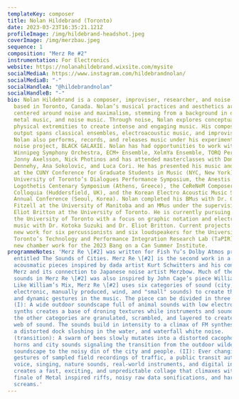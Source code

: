 ```yaml
---
templateKey: composer
title: Nolan Hildebrand (Toronto)
date: 2023-03-23T16:35:21.121Z
profileImage: /img/hildebrand-headshot.jpeg
coverImage: /img/merzbau.jpeg
sequence: 1
composition: "Merz Re #2"
instrumentation: For Electronics
website: https://nolanahildebrand.wixsite.com/mysite
socialMediaA: https://www.instagram.com/hildebrandnolan/
socialMediaB: "-"
socialHandleA: "@hildebrandnolan"
socialHandleB: "-"
bio: Nolan Hildebrand is a composer, improviser, researcher, and noise artist
  based in Toronto, Canada. Nolan’s musical practices and aesthetics are
  centered around noise and maximalism, stemming from a background in drumkit,
  metal music, and noise music. Through noise, Nolan explores conceptual and
  physical extremities to create intense and engaging music. His compositional
  output spans classical ensembles, electroacoustic music, and improvised music.
  Nolan also performs, records, and releases music under his experimental solo
  noise project, BLACK GALAXIE. Nolan has had opportunities to work with the
  Winnipeg Symphony Orchestra, ECM+ Ensemble, XelmYa Ensemble, TORQ Percussion,
  Jonny Axelsson, Nick Photinos and has attended masterclasses with Donnacha
  Dennehy, Ana Sokolovic, and Luca Cori. He has presented his music and research
  at the CUNY Conference for Graduate Students in Music (NYC, New York), the
  University of Toronto’s Dialogues Performance Symposium, the Anestis
  Logothetis Centenary Symposium (Athens, Greece), the CeReNeM Composers’
  Colloquia (Huddersfield, UK), and the Korean Electro Acoustic Music Society’s
  Annual Conference (Seoul, Korea). Nolan completed his BMus with Dr. Gordon
  Fitzell at the University of Manitoba and an MMus under the supervision of Dr.
  Eliot Britton at the University of Toronto. He is currently pursuing a DMA at
  the University of Toronto with a focus on graphic notation and electroacoustic
  music with Dr. Kotoka Suzuki and Dr. Eliot Britton. Current projects include a
  new work for six percussionists and six loudspeakers for the University of
  Toronto’s Technology and Performance Integration Research Lab (TaPIR), and a
  new chamber work for the 2023 Bang on a Can Summer Institute.
programmeNotes: 'Merz Re \[#2] was written for Fish Yu’s Dolby Atmos project
  entitled The Sounds of Cities. Merz Re \[#2] is the second work in a series of
  acousmatic pieces inspired by dada artist Kurt Schwitters and his concept of
  Merz and its connection to Japanese noise artist Merzbow. Much of the form and
  sounds in Merz Re \[#2] was also inspired by John Cage’s piece William’s Mix.
  Like William’s Mix, Merz Re \[#2] uses six categories of sound (city, country,
  electronic, manually produced, wind, and "small" sounds) to create the complex
  and dynamic gestures in the music. The piece can be divided in three sections:
  (I): A wide outdoor soundscape full of animal sounds with low electronic
  synths creates a base of droning textures while instruments and sounds from
  the other categories are granulated, scrambled, and layered to create a dense
  web of sound. The sounds build in intensity to a climax of FM synthesis noise,
  a distorted dock sloshing in the water, and waterfall white noise.
  (transition): A swarm of bees slowly mutates into a distorted cacophony of
  horns and city sounds signaling the transition from the outdoor wilderness
  soundscape to the noisy din of the city and people. (II): Ever changing micro
  gestures of sampled field recordings of traffic, a public transit automated
  voice, singing, nature sounds, real-world instruments, and digital instruments
  creates a fast, exciting, and unpredictable collage that climaxes with a
  finale of Metal inspired riffs, noisy raw data sonifications, and harsh
  screams.'
---
```

